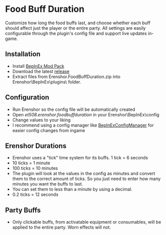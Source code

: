 # Food Buff Duration

Customize how long the food buffs last, and choose whether each buff should affect just the player or the entire party. All settings are easily configurable through the plugin's config file and support live updates in-game.

## Installation
- Install [BepInEx Mod Pack](https://thunderstore.io/package/bbepis/BepInExPack/)
- Download the latest [release](https://github.com/et508/Erenshor.FoodBuffDuration/releases/tag/1.2.0)
- Extract files from Erenshor.FoodBuffDuration.zip into Erenshor\BepInEx\plugins\ folder.

## Configuration
- Run Erenshor so the config file will be automatically created
- Open *et508.erenshor.foodbuffduration* in your Erenshor\BepInEx\config
- Change values to your liking
- I recommend using a config manager like [BepInExConfigManager](https://github.com/sinai-dev/BepInExConfigManager) for easier config changes from ingame

## Erenshor Durations
- Erenshor uses a "tick" time system for its buffs. 1 tick = 6 seconds
- 10 ticks = 1 minute
- 100 ticks = 10 minutes
- The plugin will look at the values in the config as minutes and convert them to the correct amount of ticks. So you just need to enter how many minutes you want the buffs to last.
- You can set them to less than a minute by using a decimal.
- 0.2 ticks = 12 seconds

## Party Buffs
- Only clickable buffs, from activatable equipment or consumables, will be applied to the entire party. Worn effects will not. 
